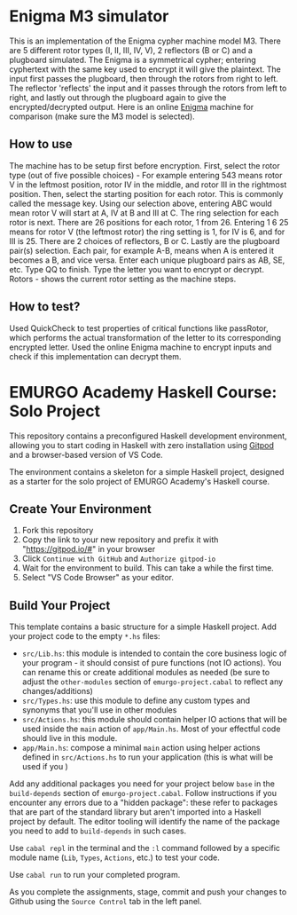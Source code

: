 # Enigma M3 simulator

This is an implementation of the Enigma cypher machine model M3. 
There are 5 different rotor types (I, II, III, IV, V), 2 reflectors (B or C) and a plugboard simulated.
The Enigma is a symmetrical cypher; entering cyphertext with the same key used to encrypt it will give the plaintext.
The input first passes the plugboard, then through the rotors from right to left. The reflector 'reflects' the input and it passes through the rotors from left to right, and lastly out through the plugboard again to give the encrypted/decrypted output.
Here is an online [Enigma](https://people.physik.hu-berlin.de/~palloks/js/enigma/enigma-u_v261_en.html) machine for comparison (make sure the M3 model is selected).

## How to use
The machine has to be setup first before encryption. 
First, select the rotor type (out of five possible choices) - For example entering 543 means rotor V in the leftmost position, rotor IV in the middle, and rotor III in the rightmost position.
Then, select the starting position for each rotor. This is commonly called the message key.
Using our selection above, entering ABC would mean rotor V will start at A, IV at B and III at C.
The ring selection for each rotor is next. There are 26 positions for each rotor, 1 from 26.
Entering 1 6 25 means for rotor V (the leftmost rotor) the ring setting is 1, for IV is 6, and for III is 25.
There are 2 choices of reflectors, B or C.
Lastly are the plugboard pair(s) selection. Each pair, for example A-B, means when A is entered it becomes a B, and vice versa. Enter each unique plugboard pairs as AB, SE, etc. Type QQ to finish.
Type the letter you want to encrypt or decrypt. Rotors - shows the current rotor setting as the machine steps. 

## How to test?

Used QuickCheck to test properties of critical functions like passRotor, which performs the actual transformation of the letter to its corresponding encrypted letter.
Used the online Enigma machine to encrypt inputs and check if this implementation can decrypt them.

# EMURGO Academy Haskell Course: Solo Project

This repository contains a preconfigured Haskell development environment, allowing you to start coding in Haskell with zero installation using [Gitpod](https://www.gitpod.io/) and a browser-based version of VS Code.

The environment contains a skeleton for a simple Haskell project, designed as a starter for the solo project of EMURGO Academy's Haskell course.

## Create Your Environment

1. Fork this repository
2. Copy the link to your new repository and prefix it with "https://gitpod.io/#" in your browser
3. Click `Continue with GitHub` and `Authorize gitpod-io`
4. Wait for the environment to build. This can take a while the first time.
5. Select "VS Code Browser" as your editor.

## Build Your Project

This template contains a basic structure for a simple Haskell project. Add your project code to the empty `*.hs` files:

* `src/Lib.hs`: this module is intended to contain the core business logic of your program - it should consist of pure functions (not IO actions). You can rename this or create additional modules as needed (be sure to adjust the `other-modules` section of `emurgo-project.cabal` to reflect any changes/additions)
* `src/Types.hs`: use this module to define any custom types and synonyms that you'll use in other modules
* `src/Actions.hs`: this module should contain helper IO actions that will be used inside the `main` action of `app/Main.hs`. Most of your effectful code should live in this module.
* `app/Main.hs`: compose a minimal `main` action using helper actions defined in `src/Actions.hs` to run your application (this is what will be used if you )

Add any additional packages you need for your project below `base` in the `build-depends` section of `emurgo-project.cabal`. Follow instructions if you encounter any errors due to a "hidden package": these refer to packages that are part of the standard library but aren't imported into a Haskell project by default. The editor tooling will identify the name of the package you need to add to `build-depends` in such cases.

Use `cabal repl` in the terminal and the `:l` command followed by a specific module name (`Lib`, `Types`, `Actions`, etc.) to test your code.

Use `cabal run` to run your completed program.

As you complete the assignments, stage, commit and push your changes to Github using the `Source Control` tab in the left panel.

